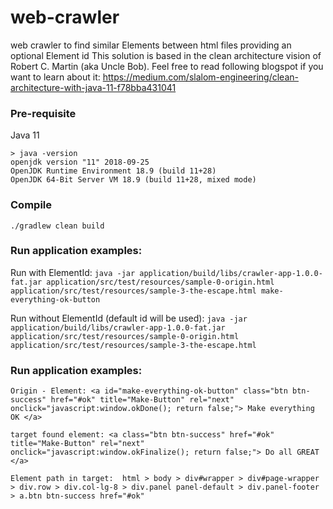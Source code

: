 # web-crawler
web crawler to find similar Elements between html files providing an optional Element id
This solution is based in the clean architecture vision of Robert C. Martin (aka Uncle Bob). Feel free to read following blogspot if you want to learn about it:
https://medium.com/slalom-engineering/clean-architecture-with-java-11-f78bba431041

### Pre-requisite

Java 11

```
> java -version
openjdk version "11" 2018-09-25
OpenJDK Runtime Environment 18.9 (build 11+28)
OpenJDK 64-Bit Server VM 18.9 (build 11+28, mixed mode)
```

### Compile

`./gradlew clean build`

### Run application examples:

Run with ElementId:
`java -jar application/build/libs/crawler-app-1.0.0-fat.jar application/src/test/resources/sample-0-origin.html application/src/test/resources/sample-3-the-escape.html make-everything-ok-button`

Run without ElementId (default id will be used):
`java -jar application/build/libs/crawler-app-1.0.0-fat.jar application/src/test/resources/sample-0-origin.html application/src/test/resources/sample-3-the-escape.html`

### Run application examples:

`Origin - Element: <a id="make-everything-ok-button" class="btn btn-success" href="#ok" title="Make-Button" rel="next" onclick="javascript:window.okDone(); return false;"> Make everything OK </a>`

`target found element: <a class="btn btn-success" href="#ok" title="Make-Button" rel="next" onclick="javascript:window.okFinalize(); return false;"> Do all GREAT </a>`

`Element path in target:  html > body > div#wrapper > div#page-wrapper > div.row > div.col-lg-8 > div.panel panel-default > div.panel-footer > a.btn btn-success href="#ok"`
